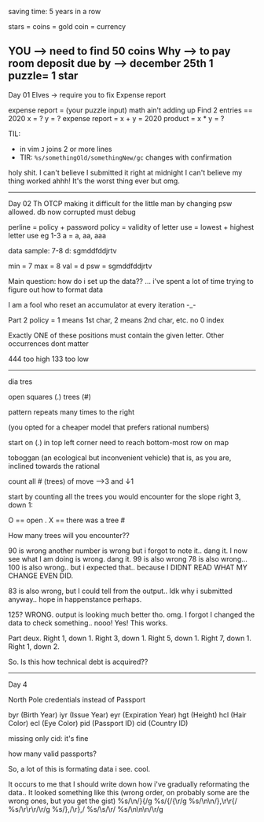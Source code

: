saving time: 5 years in a row

stars = coins = gold coin = currency

YOU --> need to find 50 coins
Why --> to pay room deposit
due by --> december 25th
1 puzzle= 1 star
--------------
Day 01
Elves -> require you to fix Expense report 

expense report = (your puzzle input)
math ain't adding up
Find 2 entries == 2020
x = ?
y = ?
expense report = x + y = 2020
product = x * y = ?

TIL: 
- in vim `J` joins 2 or more lines
- TIR: `%s/somethingOld/somethingNew/gc`  changes with confirmation

holy shit. I can't believe I submitted it right at midnight
I can't believe my thing worked ahhh!
It's the worst thing ever but omg.

--------------
Day 02
Th OTCP making it difficult for the little man by changing psw allowed.
db now corrupted
must debug

perline = policy + password
policy = validity of letter use = lowest + highest letter use eg 1-3 a = a, aa, aaa

data sample:
7-8 d: sgmddfddjrtv

min = 7
max = 8
val = d
psw = sgmddfddjrtv

Main question: how do i set up the data??
... i've spent a lot of time trying to figure out how to format data

I am a fool who reset an accumulator at every iteration -_-

Part 2
policy = 1 means 1st char, 2 means 2nd char, etc.
no 0 index

Exactly ONE of these positions must contain the given letter. 
Other occurrences dont matter

444 too high
133 too low

---------------

dia tres

open squares (.)
trees (#)

pattern repeats many times to the right

(you opted for a cheaper model that prefers rational numbers)

start on (.) in top left corner
need to reach bottom-most row on map

toboggan (an ecological but inconvenient vehicle) that is, as you are, inclined
towards the rational

count all # (trees) of move -->3 and ↓1

start by counting all the trees you would encounter for the slope right 3, down 1:

O == open .
X == there was a tree #

How many trees will you encounter??

90 is wrong
another number is wrong but i forgot to note it.. dang it.
I now see what I am doing is wrong. dang it.
99 is also wrong
78 is also wrong...
100 is also wrong.. but i expected that.. because I DIDNT READ WHAT MY CHANGE
EVEN DID. 

83 is also wrong, but I could tell from the output.. Idk why i submitted
anyway.. hope in happenstance perhaps.

125? WRONG. output is looking much better tho.
omg. I forgot I changed the data to check something.. nooo!
Yes! This works.

Part deux.
Right 1, down 1.
Right 3, down 1.
Right 5, down 1.
Right 7, down 1.
Right 1, down 2.

So. Is this how technical debt is acquired??

----------------------
Day 4

North Pole credentials instead of Passport

byr (Birth Year)
iyr (Issue Year)
eyr (Expiration Year)
hgt (Height)
hcl (Hair Color)
ecl (Eye Color)
pid (Passport ID)
cid (Country ID)

missing only cid: it's fine

how many valid passports?

So, a lot of this is formating data i see. cool.

It occurs to me that I should write down how i've gradually reformating the
data.. It looked something like this (wrong order, on probably some are the
wrong ones, but you get the gist)
%s/\n/}{/g
%s/{/{\r/g
%s/\n\n/},\r\r{/
%s/\r\r\r/\r/g 
%s/},/\r},/
%s/\s/\r/
%s/\n\n\n/\r/g
